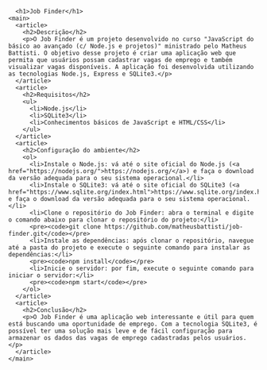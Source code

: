       <h1>Job Finder</h1>  
    <main>
      <article>
        <h2>Descrição</h2>
        <p>O Job Finder é um projeto desenvolvido no curso "JavaScript do básico ao avançado (c/ Node.js e projetos)" ministrado pelo Matheus Battisti. O objetivo desse projeto é criar uma aplicação web que permita que usuários possam cadastrar vagas de emprego e também visualizar vagas disponíveis. A aplicação foi desenvolvida utilizando as tecnologias Node.js, Express e SQLite3.</p>
      </article>
      <article>
        <h2>Requisitos</h2>
        <ul>
          <li>Node.js</li>
          <li>SQLite3</li>
          <li>Conhecimentos básicos de JavaScript e HTML/CSS</li>
        </ul>
      </article>
      <article>
        <h2>Configuração do ambiente</h2>
        <ol>
          <li>Instale o Node.js: vá até o site oficial do Node.js (<a href="https://nodejs.org/">https://nodejs.org/</a>) e faça o download da versão adequada para o seu sistema operacional.</li>
          <li>Instale o SQLite3: vá até o site oficial do SQLite3 (<a href="https://www.sqlite.org/index.html">https://www.sqlite.org/index.html</a>) e faça o download da versão adequada para o seu sistema operacional.</li>
          <li>Clone o repositório do Job Finder: abra o terminal e digite o comando abaixo para clonar o repositório do projeto:</li>
          <pre><code>git clone https://github.com/matheusbattisti/job-finder.git</code></pre>
          <li>Instale as dependências: após clonar o repositório, navegue até a pasta do projeto e execute o seguinte comando para instalar as dependências:</li>
          <pre><code>npm install</code></pre>
          <li>Inicie o servidor: por fim, execute o seguinte comando para iniciar o servidor:</li>
          <pre><code>npm start</code></pre>
        </ol>
      </article>
      <article>
        <h2>Conclusão</h2>
        <p>O Job Finder é uma aplicação web interessante e útil para quem está buscando uma oportunidade de emprego. Com a tecnologia SQLite3, é possível ter uma solução mais leve e de fácil configuração para armazenar os dados das vagas de emprego cadastradas pelos usuários.</p>
      </article>
    </main>
 
